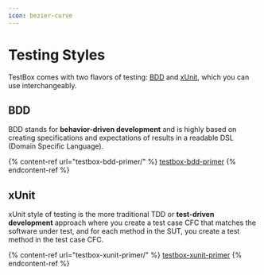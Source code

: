 ```yaml
---
icon: bezier-curve
---
```


# Testing Styles

TestBox comes with two flavors of testing: [BDD](http://en.wikipedia.org/wiki/Behavior-driven\_development) and [xUnit](http://en.wikipedia.org/wiki/XUnit), which you can use interchangeably.

## BDD

BDD stands for **behavior-driven development** and is highly based on creating specifications and expectations of results in a readable DSL (Domain Specific Language).

{% content-ref url="testbox-bdd-primer/" %}
[testbox-bdd-primer](testbox-bdd-primer/)
{% endcontent-ref %}

## xUnit

xUnit style of testing is the more traditional TDD or **test-driven development** approach where you create a test case CFC that matches the software under test, and for each method in the SUT, you create a test method in the test case CFC.

{% content-ref url="testbox-xunit-primer/" %}
[testbox-xunit-primer](testbox-xunit-primer/)
{% endcontent-ref %}
